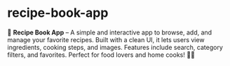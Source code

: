 # recipe-book-app
📖 **Recipe Book App** – A simple and interactive app to browse, add, and manage your favorite recipes. Built with a clean UI, it lets users view ingredients, cooking steps, and images. Features include search, category filters, and favorites. Perfect for food lovers and home cooks! 🍳✨
